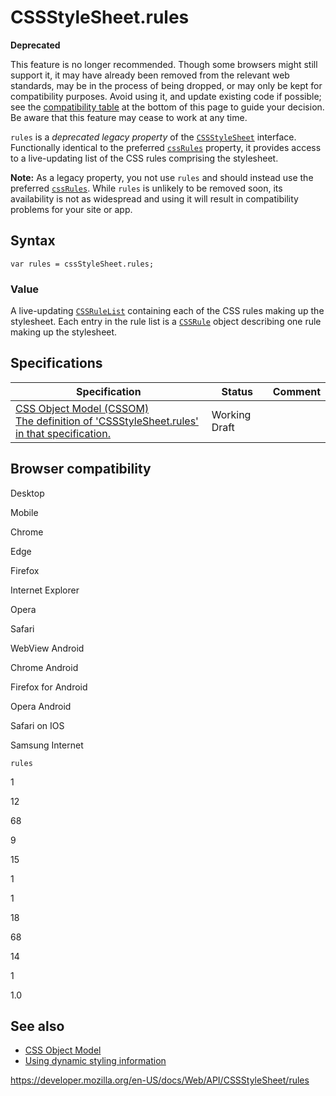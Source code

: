 # CSSStyleSheet.rules

**Deprecated**

This feature is no longer recommended. Though some browsers might still support it, it may have already been removed from the relevant web standards, may be in the process of being dropped, or may only be kept for compatibility purposes. Avoid using it, and update existing code if possible; see the [compatibility table](#browser_compatibility) at the bottom of this page to guide your decision. Be aware that this feature may cease to work at any time.

`rules` is a _deprecated_ _legacy property_ of the [`CSSStyleSheet`](../cssstylesheet) interface. Functionally identical to the preferred [`cssRules`](cssrules) property, it provides access to a live-updating list of the CSS rules comprising the stylesheet.

**Note:** As a legacy property, you not use `rules` and should instead use the preferred [`cssRules`](cssrules). While `rules` is unlikely to be removed soon, its availability is not as widespread and using it will result in compatibility problems for your site or app.

## Syntax

    var rules = cssStyleSheet.rules;

### Value

A live-updating [`CSSRuleList`](../cssrulelist) containing each of the CSS rules making up the stylesheet. Each entry in the rule list is a [`CSSRule`](../cssrule) object describing one rule making up the stylesheet.

## Specifications

<table><thead><tr class="header"><th>Specification</th><th>Status</th><th>Comment</th></tr></thead><tbody><tr class="odd"><td><a href="https://drafts.csswg.org/cssom/#dom-cssstylesheet-rules">CSS Object Model (CSSOM)<br />
<span class="small">The definition of 'CSSStyleSheet.rules' in that specification.</span></a></td><td><span class="spec-wd">Working Draft</span></td><td></td></tr></tbody></table>

## Browser compatibility

Desktop

Mobile

Chrome

Edge

Firefox

Internet Explorer

Opera

Safari

WebView Android

Chrome Android

Firefox for Android

Opera Android

Safari on IOS

Samsung Internet

`rules`

1

12

68

9

15

1

1

18

68

14

1

1.0

## See also

- [CSS Object Model](../css_object_model)
- [Using dynamic styling information](../css_object_model/using_dynamic_styling_information)

<a href="https://developer.mozilla.org/en-US/docs/Web/API/CSSStyleSheet/rules" class="_attribution-link">https://developer.mozilla.org/en-US/docs/Web/API/CSSStyleSheet/rules</a>
